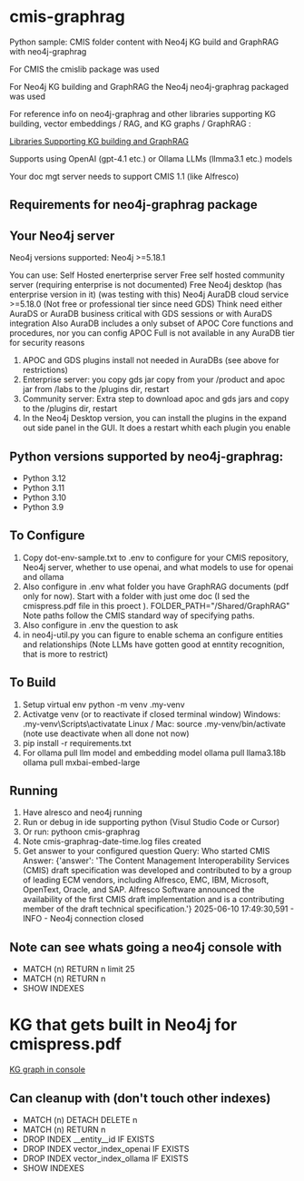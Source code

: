 # cmis-graphrag

Python sample: CMIS folder content with Neo4j KG build and GraphRAG with neo4j-graphrag

For CMIS the cmislib package was used

For Neo4j KG building and GraphRAG the Neo4j neo4j-graphrag packaged was used

For reference info on neo4j-graphrag and other libraries supporting KG building, 
vector embeddings / RAG, and KG graphs / GraphRAG :

[Libraries Supporting KG building and GraphRAG](https://github.com/stevereiner/cmis-graphrag/blob/main/Libraries%20Supporting%20KG%20building%20and%20GraphRAG.md)

Supports using OpenAI (gpt-4.1 etc.) or Ollama LLMs (llmma3.1 etc.) models

Your doc mgt server needs to support CMIS 1.1 (like Alfresco)


## Requirements for  neo4j-graphrag package

## Your Neo4j server 
Neo4j versions supported:
Neo4j >=5.18.1

You can use:
Self Hosted enerterprise server
Free self hosted community server (requiring enterprise is not documented)
Free Neo4j desktop (has enterprise version in it) (was testing with this)
Neo4j AuraDB cloud service >=5.18.0 (Not free or professional tier since need GDS)
Think need either AuraDS or AuraDB business critical with GDS sessions or with AuraDS integration
Also AuraDB includes a only subset of APOC Core functions and procedures, nor you can config
APOC Full is not available in any AuraDB tier for security reasons

1. APOC and GDS plugins install not needed in AuraDBs (see above for restrictions)
2. Enterprise server: you copy gds jar copy from your /product and apoc jar from /labs to the /plugins dir, restart
3. Community server: Extra step to download apoc and gds jars and copy to the /plugins dir, restart
4. In the Neo4j Desktop version, you can install the plugins in the expand out side panel in the GUI. It does a restart 
whith each plugin you enable

## Python versions supported by neo4j-graphrag:
- Python 3.12
- Python 3.11
- Python 3.10
- Python 3.9

## To Configure
1. Copy dot-env-sample.txt to .env to configure for your CMIS repository, Neo4j server, whether to use openai,
and what models to use for openai and ollama
2. Also configure in .env what folder you have GraphRAG documents (pdf only for now). Start with a folder with just
ome doc (I sed the cmispress.pdf file in this proect ). FOLDER_PATH="/Shared/GraphRAG"  Note paths follow the CMIS standard way of specifying paths. 
3. Also configure in .env the question to ask
4. in neo4j-util.py you can figure to enable schema an configure entities and relationships
(Note LLMs have gotten good at enntity recognition, that is more to  restrict)

## To Build
1. Setup virtual env
python -m venv  .my-venv
2. Activatge venv  (or to reactivate if closed terminal window)
Windows: .my-venv\Scripts\activatate
Linux / Mac: source .my-venv/bin/activate
(note use deactivate when all done not now)
3. pip install -r requirements.txt
4. For ollama pull llm model and embedding model
ollama pull llama3.18b
ollama pull mxbai-embed-large

## Running
1. Have alresco and neo4j running
2. Run or debug in ide supporting python (Visul Studio Code or Cursor)
3. Or run: pythoon cmis-graphrag
4. Note cmis-graphrag-date-time.log files created
5. Get answer to your configured question
Query: Who started CMIS
Answer: {'answer': 'The Content Management Interoperability Services (CMIS) draft specification was developed and contributed to by a group of leading ECM vendors, including Alfresco, EMC, IBM, Microsoft, OpenText, Oracle, and SAP. Alfresco Software announced the availability of the first CMIS draft implementation and is a contributing member of the draft technical specification.'}
2025-06-10 17:49:30,591 - INFO - Neo4j connection closed

## Note can see whats going a neo4j console with
- MATCH (n) RETURN n limit 25
- MATCH (n) RETURN n
- SHOW INDEXES

# KG that gets built in Neo4j for cmispress.pdf
[KG graph in console](https://github.com/stevereiner/cmis-graphrag/blob/main/KG%20graph%20in%20console.png)

## Can cleanup with (don't touch other indexes)
- MATCH (n) DETACH DELETE n
- MATCH (n) RETURN n
- DROP INDEX __entity__id IF EXISTS
- DROP INDEX vector_index_openai IF EXISTS
- DROP INDEX vector_index_ollama IF EXISTS
- SHOW INDEXES


